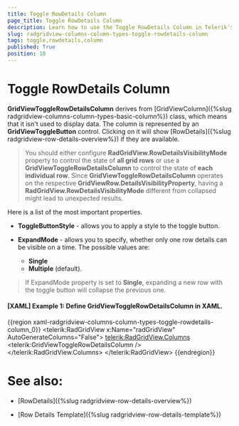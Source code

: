 ```yaml
---
title: Toggle RowDetails Column
page_title: Toggle RowDetails Column
description: Learn how to use the Toggle RowDetails Column in Telerik's WPF DataGrid to show RowDetails if they are available.
slug: radgridview-columns-column-types-toggle-rowdetails-column
tags: toggle,rowdetails,column
published: True
position: 10
---
```


# Toggle RowDetails Column

__GridViewToggleRowDetailsColumn__ derives from [GridViewColumn]({%slug radgridview-columns-column-types-basic-column%}) class, which means that it isn't used to display data. The column is represented by an __GridViewToggleButton__ control. Clicking on it will show [RowDetails]({%slug radgridview-row-details-overview%}) if they are available. 

>You should either configure __RadGridView.RowDetailsVisibilityMode__ property to control the state of __all grid rows__ or use a __GridViewToggleRowDetailsColumn__ to control the state of __each individual row__. Since __GridViewToggleRowDetailsColumn__ operates on the respective __GridViewRow.DetailsVisibilityProperty__, having a __RadGridView.RowDetailsVisibilityMode__ different from collapsed might lead to unexpected results.

Here is a list of the most important properties.

* __ToggleButtonStyle__ - allows you to apply a style to the toggle button.

* __ExpandMode__ - allows you to specify, whether only one row details can be visible on a time. The possible values are:
	* __Single__ 
	* __Multiple__ (default). 

>If ExpandMode property is set to __Single__, expanding a new row with the toggle button will collapse the previous one.

#### __[XAML] Example 1: Define GridViewToggleRowDetailsColumn in XAML.__

{{region xaml-radgridview-columns-column-types-toggle-rowdetails-column_0}}
	<telerik:RadGridView x:Name="radGridView"
	                 AutoGenerateColumns="False">
	    <telerik:RadGridView.Columns>
	        <telerik:GridViewToggleRowDetailsColumn />
	        <!--...-->
	    </telerik:RadGridView.Columns>
	</telerik:RadGridView>
{{endregion}}

# See also:

* [RowDetails]({%slug radgridview-row-details-overview%}) 

* [Row Details Template]({%slug radgridview-row-details-template%})
